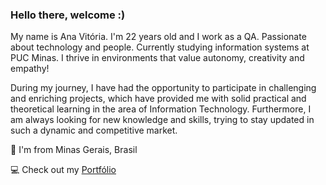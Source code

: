### Hello there, welcome :)

My name is Ana Vitória. I'm 22 years old and I work as a QA.
Passionate about technology and people. Currently studying information systems at PUC Minas. I thrive in environments that value autonomy, creativity and empathy!

During my journey, I have had the opportunity to participate in challenging and enriching projects, which have provided me with solid practical and theoretical learning in the area of ​​Information Technology. Furthermore, I am always looking for new knowledge and skills, trying to stay updated in such a dynamic and competitive market.

📍 I'm from Minas Gerais, Brasil

💻 Check out my [Portfólio](https://anasouzaa.my.canva.site/inicio)
